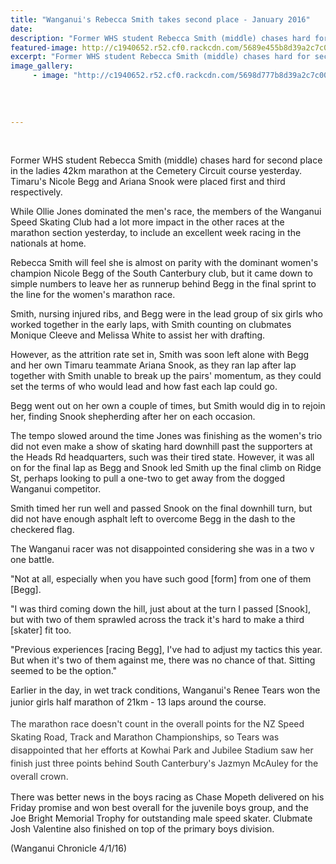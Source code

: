 ```yaml
---
title: "Wanganui's Rebecca Smith takes second place - January 2016"
date: 
description: "Former WHS student Rebecca Smith (middle) chases hard for second place in the ladies 42km marathon at the Cemetery Circuit course yesterday."
featured-image: http://c1940652.r52.cf0.rackcdn.com/5689e455b8d39a2c7c000ec5/Skating-Rebecca-Smith-came-2nd.jpg
excerpt: "Former WHS student Rebecca Smith (middle) chases hard for second place in the ladies 42km marathon at the Cemetery Circuit course yesterday."
image_gallery:
     - image: "http://c1940652.r52.cf0.rackcdn.com/5698d777b8d39a2c7c001b8f/Skaters-girls-behind-each-other.jpg"
    
    
    
    
---
```


<p>&nbsp;</p>
<p>Former WHS student Rebecca Smith (middle) chases hard for second place in the ladies 42km marathon at the Cemetery Circuit course yesterday. Timaru's Nicole Begg and Ariana Snook were placed first and third respectively.</p>
<p>While Ollie Jones dominated the men's race, the members of the Wanganui Speed Skating Club had a lot more impact in the other races at the marathon section yesterday, to include an excellent week racing in the nationals at home.</p>
<p>Rebecca Smith will feel she is almost on parity with the dominant women's champion Nicole Begg of the South Canterbury club, but it came down to simple numbers to leave her as runnerup behind Begg in the final sprint to the line for the women's marathon race.</p>
<p>Smith, nursing injured ribs, and Begg were in the lead group of six girls who worked together in the early laps, with Smith counting on clubmates Monique Cleeve and Melissa White to assist her with drafting.</p>
<p>However, as the attrition rate set in, Smith was soon left alone with Begg and her own Timaru teammate Ariana Snook, as they ran lap after lap together with Smith unable to break up the pairs' momentum, as they could set the terms of who would lead and how fast each lap could go.</p>
<p>Begg went out on her own a couple of times, but Smith would dig in to rejoin her, finding Snook shepherding after her on each occasion.</p>
<p>The tempo slowed around the time Jones was finishing as the women's trio did not even make a show of skating hard downhill past the supporters at the Heads Rd headquarters, such was their tired state. However, it was all on for the final lap as Begg and Snook led Smith up the final climb on Ridge St, perhaps looking to pull a one-two to get away from the dogged Wanganui competitor.</p>
<p>Smith timed her run well and passed Snook on the final downhill turn, but did not have enough asphalt left to overcome Begg in the dash to the checkered flag.</p>
<p>The Wanganui racer was not disappointed considering she was in a two v one battle.</p>
<p>"Not at all, especially when you have such good [form] from one of them [Begg].</p>
<p>"I was third coming down the hill, just about at the turn I passed [Snook], but with two of them sprawled across the track it's hard to make a third [skater] fit too.</p>
<p>"Previous experiences [racing Begg], I've had to adjust my tactics this year. But when it's two of them against me, there was no chance of that. Sitting seemed to be the option."</p>
<p>Earlier in the day, in wet track conditions, Wanganui's Renee Tears won the junior girls half marathon of 21km - 13 laps around the course.<span style="line-height: 1.5;">&nbsp;</span></p>
<p><span style="color: #333333; font-size: 14px; line-height: 1.5;">The marathon race doesn't count in the overall points for the NZ Speed Skating Road, Track and Marathon Championships, so Tears was disappointed that her efforts at Kowhai Park and Jubilee Stadium saw her finish just three points behind South Canterbury's Jazmyn McAuley for the overall crown.</span></p>
<p>There was better news in the boys racing as Chase Mopeth delivered on his Friday promise and won best overall for the juvenile boys group, and the Joe Bright Memorial Trophy for outstanding male speed skater. Clubmate Josh Valentine also finished on top of the primary boys division.</p>
<p>(Wanganui Chronicle 4/1/16)</p>
<p>&nbsp;</p>

